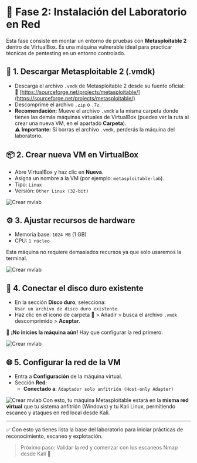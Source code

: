 # 🧪 Fase 2: Instalación del Laboratorio en Red

Esta fase consiste en montar un entorno de pruebas con **Metasploitable 2** dentro de VirtualBox. Es una máquina vulnerable ideal para practicar técnicas de pentesting en un entorno controlado.



## 🐚 1. Descargar Metasploitable 2 (.vmdk)

- Descarga el archivo `.vmdk` de Metasploitable 2 desde su fuente oficial:  
  🔗 [https://sourceforge.net/projects/metasploitable/](https://sourceforge.net/projects/metasploitable/)
- Descomprime el archivo `.zip` o `.7z`.
- **Recomendación:** Mueve el archivo `.vmdk` a la misma carpeta donde tienes las demás máquinas virtuales de VirtualBox (puedes ver la ruta al crear una nueva VM, en el apartado **Carpeta**).  
  ⚠️ **Importante:** Si borras el archivo `.vmdk`, perderás la máquina del laboratorio.



## 📦 2. Crear nueva VM en VirtualBox

- Abre VirtualBox y haz clic en **Nueva**.
- Asigna un nombre a la VM (por ejemplo: `metasploitable-lab`).
- Tipo: `Linux`
- Versión: `Other Linux (32-bit)`
  
![Crear mvlab](fase2.1.png)



## ⚙️ 3. Ajustar recursos de hardware

- Memoria base: `1024 MB` (1 GB)
- CPU: `1 núcleo`

Esta máquina no requiere demasiados recursos ya que solo usaremos la terminal.

![Crear mvlab](fase2.2.png)

## 💾 4. Conectar el disco duro existente

- En la sección **Disco duro**, selecciona:  
  `Usar un archivo de disco duro existente`.
- Haz clic en el icono de carpeta 📁 > Añadir > busca el archivo `.vmdk` descomprimido > **Aceptar**.

🚫 **¡No inicies la máquina aún!** Hay que configurar la red primero.

![Crear mvlab](fase2.3.png)

## 🌐 5. Configurar la red de la VM

- Entra a **Configuración** de la máquina virtual.
- Sección **Red**:
  - **Conectado a**: `Adaptador solo anfitrión (Host-only Adapter)`

![Crear mvlab](fase2.4.png)
Con esto, tu máquina Metasploitable estará en la **misma red virtual** que tu sistema anfitrión (Windows) y tu Kali Linux, permitiendo escaneo y ataques en red local desde Kali.

---

✅ Con esto ya tienes lista la base del laboratorio para iniciar prácticas de reconocimiento, escaneo y explotación.

> Próximo paso: Validar la red y comenzar con los escaneos Nmap desde Kali 🎯
